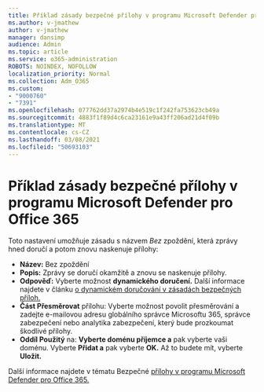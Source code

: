 ```yaml
---
title: Příklad zásady bezpečné přílohy v programu Microsoft Defender pro Office 365
ms.author: v-jmathew
author: v-jmathew
manager: dansimp
audience: Admin
ms.topic: article
ms.service: o365-administration
ROBOTS: NOINDEX, NOFOLLOW
localization_priority: Normal
ms.collection: Adm_O365
ms.custom:
- "9000760"
- "7391"
ms.openlocfilehash: 077762dd37a2974b4e519c1f242fa753623cb49a
ms.sourcegitcommit: 4883f1f89d4c6ca23161e9a43ff206ad21d4f09b
ms.translationtype: MT
ms.contentlocale: cs-CZ
ms.lasthandoff: 03/08/2021
ms.locfileid: "50693103"
---
```

# <a name="example-microsoft-defender-for-office-365-safe-attachment-policy"></a>Příklad zásady bezpečné přílohy v programu Microsoft Defender pro Office 365

Toto nastavení umožňuje zásadu s názvem *Bez* zpoždění, která zprávy hned doručí a potom znovu naskenuje přílohy:

- **Název:** Bez zpoždění
- **Popis:** Zprávy se doručí okamžitě a znovu se naskenuje přílohy.
- **Odpověď:** Vyberte možnost **dynamického doručení.** Další informace najdete v článku [o dynamickém doručování v zásadách bezpečných příloh.](https://go.microsoft.com/fwlink/?linkid=2092328)
- **Část Přesměrovat** přílohu: Vyberte možnost povolit přesměrování a zadejte e-mailovou adresu globálního správce Microsoftu 365, správce zabezpečení nebo analytika zabezpečení, který bude prozkoumat škodlivé přílohy. 
- **Oddíl Použitý** na: **Vyberte doménu příjemce a** pak vyberte vaši doménu. Vyberte **Přidat a** pak vyberte **OK.** Až to budete mít, vyberte **Uložit.**

Další informace najdete v tématu Bezpečné [přílohy v programu Microsoft Defender pro Office 365.](https://go.microsoft.com/fwlink/?linkid=2092213)
